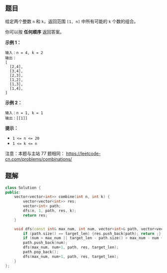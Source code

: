 ## 题目

给定两个整数 `n` 和 `k`，返回范围 `[1, n]` 中所有可能的 `k` 个数的组合。

你可以按 **任何顺序** 返回答案。

 

**示例 1：**

```
输入：n = 4, k = 2
输出：
[
  [2,4],
  [3,4],
  [2,3],
  [1,2],
  [1,3],
  [1,4],
]
```

**示例 2：**

```
输入：n = 1, k = 1
输出：[[1]]
```

 

**提示：**

- `1 <= n <= 20`
- `1 <= k <= n`



注意：本题与主站 77 题相同： https://leetcode-cn.com/problems/combinations/



## 题解

```c++
class Solution {
public:
    vector<vector<int>> combine(int n, int k) {
        vector<vector<int>> res;
        vector<int> path;
        dfs(n, 1, path, res, k);
        return res;
    }

    void dfs(const int& max_num, int num, vector<int>& path, vector<vector<int>>& res, const int& target_len) {
        if (path.size() == target_len) {res.push_back(path); return ;}  // 找到一个解，剪枝
        if (num > max_num || target_len - path.size() > max_num - num + 1) return ;  // 此路径无解，剪枝
        path.push_back(num);
        dfs(max_num, num+1, path, res, target_len);
        path.pop_back();
        dfs(max_num, num+1, path, res, target_len);
    }
};
```

